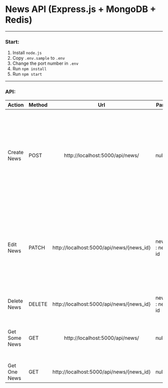 # News API (Express.js + MongoDB + Redis)
---

### Start:

1. Install ```node.js```
2. Copy ```.env.sample``` to ```.env```
3. Change the port number in ```.env```
4. Run ```npm install```
5. Run ```npm start```

---

### API:

| Action        | Method |                   Url                    | Params            | Query                                                                                        | Body                                                                                                                                                               |
|---------------|--------|:----------------------------------------:|-------------------|----------------------------------------------------------------------------------------------|--------------------------------------------------------------------------------------------------------------------------------------------------------------------|
| Create News   | POST   |     http://localhost:5000/api/news/      | null              | null                                                                                         | `json `<br/>` { `<br/>`  type: string`<br/>`  content: string`<br/>`  start: number`<br/>`  end: number`<br/>`  active: boolean`<br/>`  images: string[]`<br/>` }` |
| Edit News     | PATCH  | http://localhost:5000/api/news/{news_id} | news_id : news id | null                                                                                         | `json `<br/>` { `<br/>`  type: string`<br/>`  content: string`<br/>`  start: number`<br/>`  end: number`<br/>`  active: boolean`<br/>`  images: string[]`<br/>` }` |
| Delete News   | DELETE | http://localhost:5000/api/news/{news_id} | news_id : news id | null                                                                                         | null                                                                                                                                                               |
| Get Some News | GET    |     http://localhost:5000/api/news/      | null              | ` json `<br/>` { `<br/>` slip: number `<br/>` limit: number `<br/>` type: string `<br/>` } ` |                                                                                                                                                                    |
| Get One News  | GET    | http://localhost:5000/api/news/{news_id} | null              | null                                                                                         | null                                                                                                                                                               |
